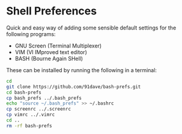 Shell Preferences
=================

Quick and easy way of adding some sensible default settings for the following programs:
* GNU Screen (Terminal Multiplexer)
* VIM (VI IMproved text editor)
* BASH (Bourne Again SHell)

These can be installed by running the following in a terminal:

```bash
cd
git clone https://github.com/91dave/bash-prefs.git
cd bash-prefs
cp bash_prefs ../.bash_prefs
echo "source ~/.bash_prefs" >> ~/.bashrc
cp screenrc ../.screenrc
cp vimrc ../.vimrc
cd ..
rm -rf bash-prefs
```
